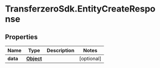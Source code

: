 # TransferzeroSdk.EntityCreateResponse

## Properties
Name | Type | Description | Notes
------------ | ------------- | ------------- | -------------
**data** | [**Object**](.md) |  | [optional] 


